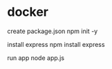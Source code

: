 # docker

create package.json
npm init -y 

install express
npm install express

run app
node app.js
